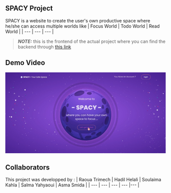 ## SPACY Project 
SPACY is a website to create the user's own productive space where he/she can access multiple worlds like 
| Focus World | Todo World | Read World  |
| --- | --- | ---  |
> **_NOTE:_**  this is the frontend of the actual project where you can find the backend through [this link](https://github.com/SoulaimakH/my-world-backend)
## Demo Video
[![Demo](./SPACY.png)](https://clipchamp.com/watch/gQPE5UwjIYs)
## Collaborators
This project was developped by :
| Raoua Trimech | Hadil Helali | Soulaima Kahla  | Salma Yahyaoui | Asma Smida |
| --- | --- | ---  | ---  |---  |

